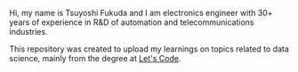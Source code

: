 Hi, my name is Tsuyoshi Fukuda and I am electronics engineer with 30+ years of experience in R&D of automation and telecommunications industries.

This repository was created to upload my learnings on topics related to data science, mainly from the degree at [Let's Code](https://letscode.com.br/).

<!---
tvfukuda/tvfukuda is a ✨ special ✨ repository because its `README.md` (this file) appears on your GitHub profile.
You can click the Preview link to take a look at your changes.
--->
